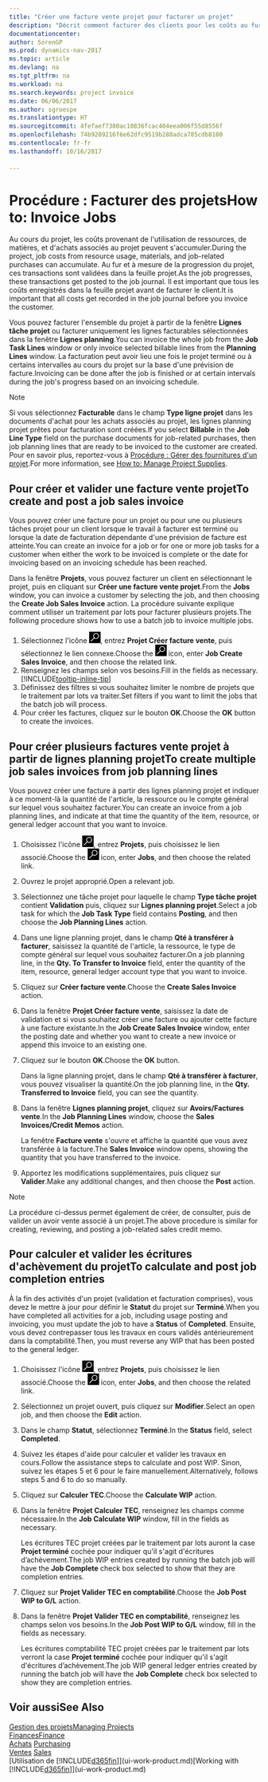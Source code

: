 ```yaml
---
title: "Créer une facture vente projet pour facturer un projet"
description: "Décrit comment facturer des clients pour les coûts au fur et à mesure de l'avancée du projet."
documentationcenter: 
author: SorenGP
ms.prod: dynamics-nav-2017
ms.topic: article
ms.devlang: na
ms.tgt_pltfrm: na
ms.workload: na
ms.search.keywords: project invoice
ms.date: 06/06/2017
ms.author: sgroespe
ms.translationtype: HT
ms.sourcegitcommit: 4fefaef7380ac10836fcac404eea006f55d8556f
ms.openlocfilehash: 74b9209216f6e62dfc9519b288adca785cdb8100
ms.contentlocale: fr-fr
ms.lasthandoff: 10/16/2017

---
```

# <a name="how-to-invoice-jobs"></a><span data-ttu-id="0b862-103">Procédure : Facturer des projets</span><span class="sxs-lookup"><span data-stu-id="0b862-103">How to: Invoice Jobs</span></span>
<span data-ttu-id="0b862-104">Au cours du projet, les coûts provenant de l'utilisation de ressources, de matières, et d'achats associés au projet peuvent s'accumuler.</span><span class="sxs-lookup"><span data-stu-id="0b862-104">During the project, job costs from resource usage, materials, and job-related purchases can accumulate.</span></span> <span data-ttu-id="0b862-105">Au fur et à mesure de la progression du projet, ces transactions sont validées dans la feuille projet.</span><span class="sxs-lookup"><span data-stu-id="0b862-105">As the job progresses, these transactions get posted to the job journal.</span></span> <span data-ttu-id="0b862-106">Il est important que tous les coûts enregistrés dans la feuille projet avant de facturer le client.</span><span class="sxs-lookup"><span data-stu-id="0b862-106">It is important that all costs get recorded in the job journal before you invoice the customer.</span></span>

<span data-ttu-id="0b862-107">Vous pouvez facturer l'ensemble du projet à partir de la fenêtre **Lignes tâche projet** ou facturer uniquement les lignes facturables sélectionnées dans la fenêtre **Lignes planning**.</span><span class="sxs-lookup"><span data-stu-id="0b862-107">You can invoice the whole job from the **Job Task Lines** window or only invoice selected billable lines from the **Planning Lines** window.</span></span> <span data-ttu-id="0b862-108">La facturation peut avoir lieu une fois le projet terminé ou à certains intervalles au cours du projet sur la base d'une prévision de facture.</span><span class="sxs-lookup"><span data-stu-id="0b862-108">Invoicing can be done after the job is finished or at certain intervals during the job's progress based on an invoicing schedule.</span></span>

> [!NOTE]  
>   <span data-ttu-id="0b862-109">Si vous sélectionnez **Facturable** dans le champ **Type ligne projet** dans les documents d'achat pour les achats associés au projet, les lignes planning projet prêtes pour facturation sont créées.</span><span class="sxs-lookup"><span data-stu-id="0b862-109">If you select **Billable** in the **Job Line Type** field on the purchase documents for job-related purchases, then job planning lines that are ready to be invoiced to the customer are created.</span></span> <span data-ttu-id="0b862-110">Pour en savoir plus, reportez-vous à [Procédure : Gérer des fournitures d'un projet](projects-how-manage-project-supplies.md).</span><span class="sxs-lookup"><span data-stu-id="0b862-110">For more information, see [How to: Manage Project Supplies](projects-how-manage-project-supplies.md).</span></span>

## <a name="to-create-and-post-a-job-sales-invoice"></a><span data-ttu-id="0b862-111">Pour créer et valider une facture vente projet</span><span class="sxs-lookup"><span data-stu-id="0b862-111">To create and post a job sales invoice</span></span>
<span data-ttu-id="0b862-112">Vous pouvez créer une facture pour un projet ou pour une ou plusieurs tâches projet pour un client lorsque le travail à facturer est terminé ou lorsque la date de facturation dépendante d'une prévision de facture est atteinte.</span><span class="sxs-lookup"><span data-stu-id="0b862-112">You can create an invoice for a job or for one or more job tasks for a customer when either the work to be invoiced is complete or the date for invoicing based on an invoicing schedule has been reached.</span></span>

<span data-ttu-id="0b862-113">Dans la fenêtre **Projets**, vous pouvez facturer un client en sélectionnant le projet, puis en cliquant sur **Créer une facture vente projet**.</span><span class="sxs-lookup"><span data-stu-id="0b862-113">From the **Jobs** window, you can invoice a customer by selecting the job, and then choosing the **Create Job Sales Invoice** action.</span></span> <span data-ttu-id="0b862-114">La procédure suivante explique comment utiliser un traitement par lots pour facturer plusieurs projets.</span><span class="sxs-lookup"><span data-stu-id="0b862-114">The following procedure shows how to use a batch job to invoice multiple jobs.</span></span>  

1. <span data-ttu-id="0b862-115">Sélectionnez l'icône ![Page ou état pour la recherche](media/ui-search/search_small.png "Page ou état pour la recherche"), entrez **Projet Créer facture vente**, puis sélectionnez le lien connexe.</span><span class="sxs-lookup"><span data-stu-id="0b862-115">Choose the ![Search for Page or Report](media/ui-search/search_small.png "Search for Page or Report icon") icon, enter **Job Create Sales Invoice**, and then choose the related link.</span></span>  
2. <span data-ttu-id="0b862-116">Renseignez les champs selon vos besoins.</span><span class="sxs-lookup"><span data-stu-id="0b862-116">Fill in the fields as necessary.</span></span> [!INCLUDE[tooltip-inline-tip](includes/tooltip-inline-tip_md.md)]
3. <span data-ttu-id="0b862-117">Définissez des filtres si vous souhaitez limiter le nombre de projets que le traitement par lots va traiter.</span><span class="sxs-lookup"><span data-stu-id="0b862-117">Set filters if you want to limit the jobs that the batch job will process.</span></span>
4. <span data-ttu-id="0b862-118">Pour créer les factures, cliquez sur le bouton **OK**.</span><span class="sxs-lookup"><span data-stu-id="0b862-118">Choose the **OK** button to create the invoices.</span></span>  

## <a name="to-create-multiple-job-sales-invoices-from-job-planning-lines"></a><span data-ttu-id="0b862-119">Pour créer plusieurs factures vente projet à partir de lignes planning projet</span><span class="sxs-lookup"><span data-stu-id="0b862-119">To create multiple job sales invoices from job planning lines</span></span>
<span data-ttu-id="0b862-120">Vous pouvez créer une facture à partir des lignes planning projet et indiquer à ce moment-là la quantité de l'article, la ressource ou le compte général sur lequel vous souhaitez facturer.</span><span class="sxs-lookup"><span data-stu-id="0b862-120">You can create an invoice from a job planning lines, and indicate at that time the quantity of the item, resource, or general ledger account that you want to invoice.</span></span>

1. <span data-ttu-id="0b862-121">Choisissez l'icône ![Page ou état pour la recherche](media/ui-search/search_small.png "Page ou état pour la recherche"), entrez **Projets**, puis choisissez le lien associé.</span><span class="sxs-lookup"><span data-stu-id="0b862-121">Choose the ![Search for Page or Report](media/ui-search/search_small.png "Search for Page or Report icon") icon, enter **Jobs**, and then choose the related link.</span></span>
2. <span data-ttu-id="0b862-122">Ouvrez le projet approprié.</span><span class="sxs-lookup"><span data-stu-id="0b862-122">Open a relevant job.</span></span>
3. <span data-ttu-id="0b862-123">Sélectionnez une tâche projet pour laquelle le champ **Type tâche projet** contient **Validation** puis, cliquez sur **Lignes planning projet**.</span><span class="sxs-lookup"><span data-stu-id="0b862-123">Select a job task for which the **Job Task Type** field contains **Posting**, and then choose the **Job Planning Lines** action.</span></span>  
4. <span data-ttu-id="0b862-124">Dans une ligne planning projet, dans le champ **Qté à transférer à facturer**, saisissez la quantité de l'article, la ressource, le type de compte général sur lequel vous souhaitez facturer.</span><span class="sxs-lookup"><span data-stu-id="0b862-124">On a job planning line, in the **Qty. To Transfer to Invoice** field, enter the quantity of the item, resource, general ledger account type that you want to invoice.</span></span>  
5. <span data-ttu-id="0b862-125">Cliquez sur **Créer facture vente**.</span><span class="sxs-lookup"><span data-stu-id="0b862-125">Choose the **Create Sales Invoice** action.</span></span>
6. <span data-ttu-id="0b862-126">Dans la fenêtre **Projet Créer facture vente**, saisissez la date de validation et si vous souhaitez créer une facture ou ajouter cette facture à une facture existante.</span><span class="sxs-lookup"><span data-stu-id="0b862-126">In the **Job Create Sales Invoice** window, enter the posting date and whether you want to create a new invoice or append this invoice to an existing one.</span></span>
7. <span data-ttu-id="0b862-127">Cliquez sur le bouton **OK**.</span><span class="sxs-lookup"><span data-stu-id="0b862-127">Choose the **OK** button.</span></span>  

    <span data-ttu-id="0b862-128">Dans la ligne planning projet, dans le champ **Qté à transférer à facturer**, vous pouvez visualiser la quantité.</span><span class="sxs-lookup"><span data-stu-id="0b862-128">On the job planning line, in the **Qty. Transferred to Invoice** field, you can see the quantity.</span></span>
8. <span data-ttu-id="0b862-129">Dans la fenêtre **Lignes planning projet**, cliquez sur **Avoirs/Factures vente**.</span><span class="sxs-lookup"><span data-stu-id="0b862-129">In the **Job Planning Lines** window, choose the **Sales Invoices/Credit Memos** action.</span></span>

    <span data-ttu-id="0b862-130">La fenêtre **Facture vente** s'ouvre et affiche la quantité que vous avez transférée à la facture.</span><span class="sxs-lookup"><span data-stu-id="0b862-130">The **Sales Invoice** window opens, showing the quantity that you have transferred to the invoice.</span></span>  
9. <span data-ttu-id="0b862-131">Apportez les modifications supplémentaires, puis cliquez sur **Valider**.</span><span class="sxs-lookup"><span data-stu-id="0b862-131">Make any additional changes, and then choose the **Post** action.</span></span>

> [!NOTE]  
>   <span data-ttu-id="0b862-132">La procédure ci-dessus permet également de créer, de consulter, puis de valider un avoir vente associé à un projet.</span><span class="sxs-lookup"><span data-stu-id="0b862-132">The above procedure is similar for creating, reviewing, and posting a job-related sales credit memo.</span></span>

## <a name="to-calculate-and-post-job-completion-entries"></a><span data-ttu-id="0b862-133">Pour calculer et valider les écritures d'achèvement du projet</span><span class="sxs-lookup"><span data-stu-id="0b862-133">To calculate and post job completion entries</span></span>
<span data-ttu-id="0b862-134">À la fin des activités d'un projet (validation et facturation comprises), vous devez le mettre à jour pour définir le **Statut** du projet sur **Terminé**.</span><span class="sxs-lookup"><span data-stu-id="0b862-134">When you have completed all activities for a job, including usage posting and invoicing, you must update the job to have a **Status** of **Completed**.</span></span> <span data-ttu-id="0b862-135">Ensuite, vous devez contrepasser tous les travaux en cours validés antérieurement dans la comptabilité.</span><span class="sxs-lookup"><span data-stu-id="0b862-135">Then, you must reverse any WIP that has been posted to the general ledger.</span></span>

1. <span data-ttu-id="0b862-136">Choisissez l'icône ![Page ou état pour la recherche](media/ui-search/search_small.png "Page ou état pour la recherche"), entrez **Projets**, puis choisissez le lien associé.</span><span class="sxs-lookup"><span data-stu-id="0b862-136">Choose the ![Search for Page or Report](media/ui-search/search_small.png "Search for Page or Report icon") icon, enter **Jobs**, and then choose the related link.</span></span>  
2. <span data-ttu-id="0b862-137">Sélectionnez un projet ouvert, puis cliquez sur **Modifier**.</span><span class="sxs-lookup"><span data-stu-id="0b862-137">Select an open job, and then choose the **Edit** action.</span></span>
3. <span data-ttu-id="0b862-138">Dans le champ **Statut**, sélectionnez **Terminé**.</span><span class="sxs-lookup"><span data-stu-id="0b862-138">In the **Status** field, select **Completed**.</span></span>
4. <span data-ttu-id="0b862-139">Suivez les étapes d'aide pour calculer et valider les travaux en cours.</span><span class="sxs-lookup"><span data-stu-id="0b862-139">Follow the assistance steps to calculate and post WIP.</span></span> <span data-ttu-id="0b862-140">Sinon, suivez les étapes 5 et 6 pour le faire manuellement.</span><span class="sxs-lookup"><span data-stu-id="0b862-140">Alternatively, follows steps 5 and 6 to do so manually.</span></span>  
5. <span data-ttu-id="0b862-141">Cliquez sur **Calculer TEC**.</span><span class="sxs-lookup"><span data-stu-id="0b862-141">Choose the **Calculate WIP** action.</span></span>
6. <span data-ttu-id="0b862-142">Dans la fenêtre **Projet Calculer TEC**, renseignez les champs comme nécessaire.</span><span class="sxs-lookup"><span data-stu-id="0b862-142">In the **Job Calculate WIP** window, fill in the fields as necessary.</span></span>  

     <span data-ttu-id="0b862-143">Les écritures TEC projet créées par le traitement par lots auront la case **Projet terminé** cochée pour indiquer qu'il s'agit d'écritures d’achèvement.</span><span class="sxs-lookup"><span data-stu-id="0b862-143">The job WIP entries created by running the batch job will have the **Job Complete** check box selected to show that they are completion entries.</span></span>  
7. <span data-ttu-id="0b862-144">Cliquez sur **Projet Valider TEC en comptabilité**.</span><span class="sxs-lookup"><span data-stu-id="0b862-144">Choose the **Job Post WIP to G/L** action.</span></span>
8. <span data-ttu-id="0b862-145">Dans la fenêtre **Projet Valider TEC en comptabilité**, renseignez les champs selon vos besoins.</span><span class="sxs-lookup"><span data-stu-id="0b862-145">In the **Job Post WIP to G/L** window, fill in the fields as necessary.</span></span>  

     <span data-ttu-id="0b862-146">Les écritures comptabilité TEC projet créées par le traitement par lots verront la case **Projet terminé** cochée pour indiquer qu'il s'agit d'écritures d’achèvement.</span><span class="sxs-lookup"><span data-stu-id="0b862-146">The job WIP general ledger entries created by running the batch job will have the **Job Complete** check box selected to show they are completion entries.</span></span>

## <a name="see-also"></a><span data-ttu-id="0b862-147">Voir aussi</span><span class="sxs-lookup"><span data-stu-id="0b862-147">See Also</span></span>
[<span data-ttu-id="0b862-148">Gestion des projets</span><span class="sxs-lookup"><span data-stu-id="0b862-148">Managing Projects</span></span>](projects-manage-projects.md)  
[<span data-ttu-id="0b862-149">Finances</span><span class="sxs-lookup"><span data-stu-id="0b862-149">Finance</span></span>](finance.md)  
<span data-ttu-id="0b862-150">[Achats](purchasing-manage-purchasing.md)       </span><span class="sxs-lookup"><span data-stu-id="0b862-150">[Purchasing](purchasing-manage-purchasing.md)       </span></span>  
<span data-ttu-id="0b862-151">[Ventes](sales-manage-sales.md)    </span><span class="sxs-lookup"><span data-stu-id="0b862-151">[Sales](sales-manage-sales.md)    </span></span>  
<span data-ttu-id="0b862-152">[Utilisation de [!INCLUDE[d365fin](includes/d365fin_md.md)]](ui-work-product.md)</span><span class="sxs-lookup"><span data-stu-id="0b862-152">[Working with [!INCLUDE[d365fin](includes/d365fin_md.md)]](ui-work-product.md)</span></span>  

